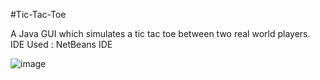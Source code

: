 #Tic-Tac-Toe

A Java GUI which simulates a tic tac toe between two real world players.
IDE Used : NetBeans IDE

![image](https://user-images.githubusercontent.com/78521741/162999292-513b9151-cdc4-4b61-8963-7bc4b39d8038.png)
